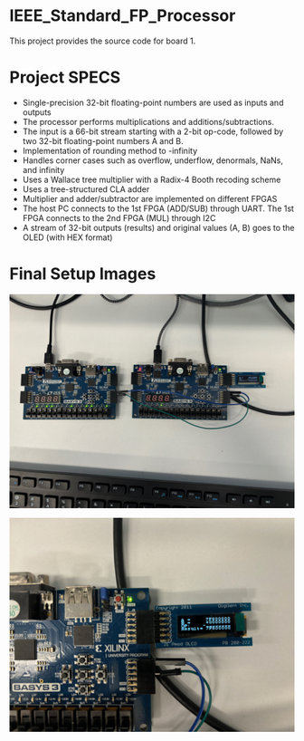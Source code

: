 # IEEE_Standard_FP_Processor

This project provides the source code for board 1.

# Project SPECS

- Single-precision 32-bit floating-point numbers are used as inputs and outputs
- The processor performs multiplications and additions/subtractions.
- The input is a 66-bit stream starting with a 2-bit op-code, followed by two 32-bit
floating-point numbers A and B.
- Implementation of rounding method to -infinity
- Handles corner cases such as overflow, underflow, denormals, NaNs, and infinity
- Uses a Wallace tree multiplier with a Radix-4 Booth recoding scheme
- Uses a tree-structured CLA adder
- Multiplier and adder/subtractor are implemented on different FPGAS
- The host PC connects to the 1st FPGA (ADD/SUB) through UART. The 1st FPGA
connects to the 2nd FPGA (MUL) through I2C
- A stream of 32-bit outputs (results) and original values (A, B) goes to the OLED
(with HEX format)

# Final Setup Images


![Example Image](images/fpga_setup.PNG)

![Example Image](images/demo_FPGA_pic1.PNG)



